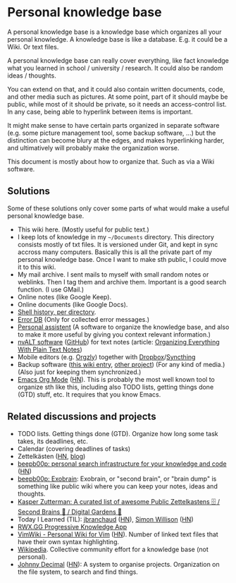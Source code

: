 
# Personal knowledge base

A personal knowledge base is a knowledge base which organizes all your personal knowledge.
A knowledge base is like a database. E.g. it could be a Wiki. Or text files.

A personal knowledge base can really cover everything, like fact knowledge what you learned in school / university / research.
It could also be random ideas / thoughts.

You can extend on that, and it could also contain written documents, code, and other media such as pictures.
At some point, part of it should maybe be public, while most of it should be private, so it needs an access-control list.
In any case, being able to hyperlink between items is important.

It might make sense to have certain parts organized in separate software
(e.g. some picture management tool, some backup software, ...)
but the distinction can become blury at the edges, and makes hyperlinking harder,
and ultimatively will probably make the organization worse.

This document is mostly about how to organize that. Such as via a Wiki software.

## Solutions

Some of these solutions only cover some parts of what would make a useful personal knowledge base.

* This wiki here. (Mostly useful for public text.)
* I keep lots of knowledge in my `~/Documents` directory.
  This directory consists mostly of txt files.
  It is versioned under Git, and kept in sync accross many computers.
  Basically this is all the private part of my personal knowledge base.
  Once I want to make sth public, I could move it to this wiki.
* My mail archive. I sent mails to myself with small random notes or weblinks.
  Then I tag them and archive them. Important is a good search function.
  (I use GMail.)
* Online notes (like Google Keep).
* Online documents (like Google Docs).
* [Shell history, per directory](https://github.com/albertz/wiki/blob/master/shell.md).
* [Error DB](https://github.com/albertz/errordb) (Only for collected error messages.)
* [Personal assistent](https://github.com/albertz/personal_assistant)
  (A software to organize the knowledge base, and also to make it more useful by giving you context relevant information.)
* [nvALT software](https://brettterpstra.com/projects/nvalt/) ([GitHub](https://github.com/ttscoff/nv)) for text notes
  (article: [Organizing Everything With Plain Text Notes](https://www.macstories.net/links/organizing-everything-with-plain-text-notes/))
* Mobile editors (e.g. [Orgzly](https://github.com/orgzly/orgzly-android))
  together with [Dropbox](https://www.dropbox.com/)/[Syncthing](https://syncthing.net/)
* Backup software ([this wiki entry](backup-software.md), [other project](https://github.com/albertz/backup_system))
  (For any kind of media.) (Also just for keeping them synchronized.)
* [Emacs Org Mode](http://doc.norang.ca/org-mode.html) ([HN](https://news.ycombinator.com/item?id=23299993)).
  This is probably the most well known tool to organize sth like this, including also TODO lists, getting things done (GTD) stuff, etc.
  It requires that you know Emacs.

## Related discussions and projects

* TODO lists. Getting things done (GTD). Organize how long some task takes, its deadlines, etc.
* Calendar (covering deadlines of tasks)
* Zettelkästen ([HN](https://news.ycombinator.com/item?id=21208196), [blog](https://clerestory.netlify.com/zk/))
* [beepb00p: personal search infrastructure for your knowledge and code](https://beepb00p.xyz/pkm-search.html) ([HN](https://news.ycombinator.com/item?id=22160572))
* [beepb00p: Exobrain](https://beepb00p.xyz/exobrain/):
  Exobrain, or "second brain", or "brain dump" is something like public wiki where you can keep your notes, ideas and thoughts.
* [Kasper Zutterman: A curated list of awesome Public Zettelkastens 🗄️ / Second Brains 🧠 / Digital Gardens 🌱](https://github.com/KasperZutterman/Second-Brain)
* Today I Learned (TIL):
  [jbranchaud](https://github.com/jbranchaud/til/blob/master/README.md) ([HN](https://news.ycombinator.com/item?id=22908044)),
  [Simon Willison](https://simonwillison.net/2020/Apr/20/self-rewriting-readme/) ([HN](https://news.ycombinator.com/item?id=22920437))
* [RWX.GG Progressive Knowledge App](https://gitlab.com/rwx.gg/README)
* [VimWiki - Personal Wiki for Vim](https://github.com/vimwiki/vimwiki) ([HN](https://news.ycombinator.com/item?id=23402014)).
  Number of linked text files that have their own syntax highlighting.
* [Wikipedia](https://en.wikipedia.org/wiki/Main_Page).
  Collective community effort for a knowledge base (not personal).
* [Johnny Decimal](https://johnnydecimal.com/) ([HN](https://news.ycombinator.com/item?id=25398027)):
  A system to organise projects.
  Organization on the file system, to search and find things.


